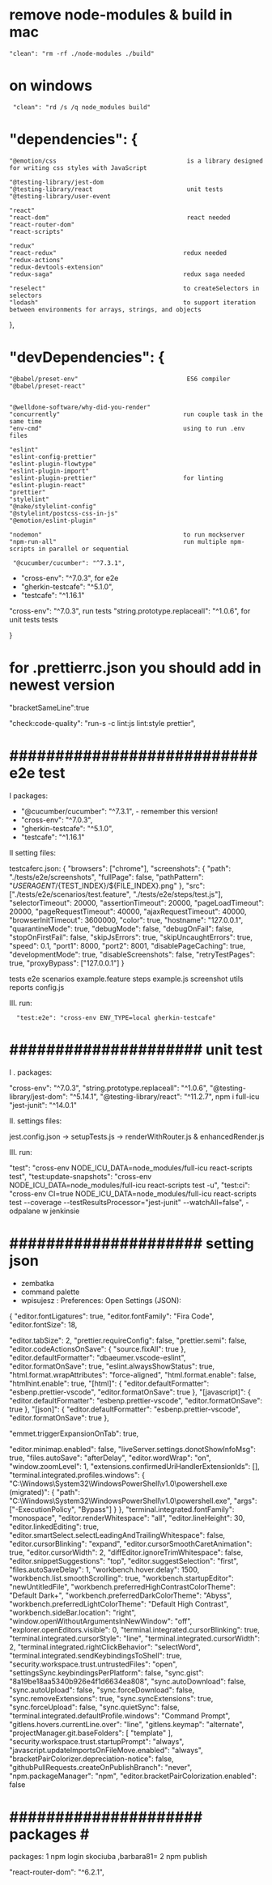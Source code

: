   # remove node-modules & build in mac
  `"clean": "rm -rf ./node-modules ./build"`
  # on windows
  ` "clean": "rd /s /q node_modules build"`

 # "dependencies": {
    "@emotion/css                                    is a library designed for writing css styles with JavaScript

    "@testing-library/jest-dom
    "@testing-library/react                          unit tests
    "@testing-library/user-event
   
    "react"
    "react-dom"                                      react needed  
    "react-router-dom"
    "react-scripts"

    "redux"
    "react-redux"                                   redux needed  
    "redux-actions"
    "redux-devtools-extension"
    "redux-saga"                                    redux saga needed

    "reselect"                                      to createSelectors in selectors 
    "lodash"                                        to support iteration between environments for arrays, strings, and objects
  },
# "devDependencies": {
    "@babel/preset-env"                              ES6 compiler
    "@babel/preset-react"

  
    "@welldone-software/why-did-you-render"
    "concurrently"                                  run couple task in the same time
    "env-cmd"                                       using to run .env files

    "eslint"
    "eslint-config-prettier"
    "eslint-plugin-flowtype"
    "eslint-plugin-import"
    "eslint-plugin-prettier"                        for linting
    "eslint-plugin-react"
    "prettier"
    "stylelint"
    "@nake/stylelint-config"
    "@stylelint/postcss-css-in-js"
    "@emotion/eslint-plugin"

    "nodemon"                                       to run mockserver
    "npm-run-all"                                   run multiple npm-scripts in parallel or sequential

     "@cucumber/cucumber": "^7.3.1",
  - "cross-env": "^7.0.3",                         for e2e
  - "gherkin-testcafe": "^5.1.0",
  - "testcafe": "^1.16.1"
  

   "cross-env": "^7.0.3",                           run tests
   "string.prototype.replaceall": "^1.0.6",         for unit tests tests

  }

  # for .prettierrc.json you should add in newest version
  "bracketSameLine":true

  "check:code-quality": "run-s -c lint:js lint:style prettier",


  # ########################### e2e test ###########################################

  I packages:

  - "@cucumber/cucumber": "^7.3.1", - remember this version!
  - "cross-env": "^7.0.3",
  - "gherkin-testcafe": "^5.1.0",
  - "testcafe": "^1.16.1"


 II setting files:
 
  testcaferc.json:
 {
  "browsers": ["chrome"],
  "screenshots": {
    "path": "./tests/e2e/screenshots",
    "fullPage": false,
    "pathPattern": "${USERAGENT}/${TEST_INDEX}/${FILE_INDEX}.png"
  },
  "src": ["./tests/e2e/scenarios/test.feature", "./tests/e2e/steps/test.js"],
  "selectorTimeout": 20000,
  "assertionTimeout": 20000,
  "pageLoadTimeout": 20000,
  "pageRequestTimeout": 40000,
  "ajaxRequestTimeout": 40000,
  "browserInitTimeout": 3600000,
  "color": true,
  "hostname": "127.0.0.1",
  "quarantineMode": true,
  "debugMode": false,
  "debugOnFail": false,
  "stopOnFirstFail": false,
  "skipJsErrors": true,
  "skipUncaughtErrors": true,
  "speed": 0.1,
  "port1": 8000,
  "port2": 8001,
  "disablePageCaching": true,
  "developmentMode": true,
  "disableScreenshots": false,
  "retryTestPages": true,
  "proxyBypass": ["127.0.0.1"]
}

tests
   e2e
    scenarios
       example.feature
    steps 
       example.js
    screenshot
    utils
    reports 
    config.js

  III. run:


      "test:e2e": "cross-env ENV_TYPE=local gherkin-testcafe"

# ##################### unit test ############################################

I . packages:

"cross-env": "^7.0.3",
"string.prototype.replaceall": "^1.0.6",
"@testing-library/jest-dom": "^5.14.1",
"@testing-library/react": "^11.2.7",
 npm i full-icu 
"jest-junit": "^14.0.1"

II. settings files:

jest.config.json -> setupTests.js -> renderWithRouter.js & enhancedRender.js

III. run:

"test": "cross-env NODE_ICU_DATA=node_modules/full-icu react-scripts test",
"test:update-snapshots": "cross-env NODE_ICU_DATA=node_modules/full-icu react-scripts test -u",
"test:ci": "cross-env CI=true NODE_ICU_DATA=node_modules/full-icu react-scripts test --coverage --testResultsProcessor=\"jest-junit\" --watchAll=false",  -  odpalane w jenkinsie

# ##################### setting json  #####################

- zembatka
- command palette
- wpisujesz : Preferences: Open Settings (JSON):

{
  "editor.fontLigatures": true,
  "editor.fontFamily": "Fira Code",
  "editor.fontSize": 18,
 
  "editor.tabSize": 2,
  "prettier.requireConfig": false,
  "prettier.semi": false,
  "editor.codeActionsOnSave": { "source.fixAll": true },
  "editor.defaultFormatter": "dbaeumer.vscode-eslint",
  "editor.formatOnSave": true,
  "eslint.alwaysShowStatus": true,
  "html.format.wrapAttributes": "force-aligned",
  "html.format.enable": false,
  "htmlhint.enable": true,
  "[html]": {
    "editor.defaultFormatter": "esbenp.prettier-vscode",
    "editor.formatOnSave": true
  },
  "[javascript]": {
    "editor.defaultFormatter": "esbenp.prettier-vscode",
    "editor.formatOnSave": true
  },
  "[json]": {
    "editor.defaultFormatter": "esbenp.prettier-vscode",
    "editor.formatOnSave": true
  },
 
  "emmet.triggerExpansionOnTab": true,
 
  "editor.minimap.enabled": false,
  "liveServer.settings.donotShowInfoMsg": true,
  "files.autoSave": "afterDelay",
  "editor.wordWrap": "on",
  "window.zoomLevel": 1,
  "extensions.confirmedUriHandlerExtensionIds": [],
  "terminal.integrated.profiles.windows": {
    "C:\\Windows\\System32\\WindowsPowerShell\\v1.0\\powershell.exe (migrated)": {
      "path": "C:\\Windows\\System32\\WindowsPowerShell\\v1.0\\powershell.exe",
      "args": ["-ExecutionPolicy", "Bypass"]
    }
  },
  "terminal.integrated.fontFamily": "monospace",
  "editor.renderWhitespace": "all",
  "editor.lineHeight": 30,
  "editor.linkedEditing": true,
  "editor.smartSelect.selectLeadingAndTrailingWhitespace": false,
  "editor.cursorBlinking": "expand",
  "editor.cursorSmoothCaretAnimation": true,
  "editor.cursorWidth": 2,
  "diffEditor.ignoreTrimWhitespace": false,
  "editor.snippetSuggestions": "top",
  "editor.suggestSelection": "first",
  "files.autoSaveDelay": 1,
  "workbench.hover.delay": 1500,
  "workbench.list.smoothScrolling": true,
  "workbench.startupEditor": "newUntitledFile",
  "workbench.preferredHighContrastColorTheme": "Default Dark+",
  "workbench.preferredDarkColorTheme": "Abyss",
  "workbench.preferredLightColorTheme": "Default High Contrast",
  "workbench.sideBar.location": "right",
  "window.openWithoutArgumentsInNewWindow": "off",
  "explorer.openEditors.visible": 0,
  "terminal.integrated.cursorBlinking": true,
  "terminal.integrated.cursorStyle": "line",
  "terminal.integrated.cursorWidth": 2,
  "terminal.integrated.rightClickBehavior": "selectWord",
  "terminal.integrated.sendKeybindingsToShell": true,
  "security.workspace.trust.untrustedFiles": "open",
  "settingsSync.keybindingsPerPlatform": false,
  "sync.gist": "8a19be18aa5340b926e4f1d6634ea808",
  "sync.autoDownload": false,
  "sync.autoUpload": false,
  "sync.forceDownload": false,
  "sync.removeExtensions": true,
  "sync.syncExtensions": true,
  "sync.forceUpload": false,
  "sync.quietSync": false,
  "terminal.integrated.defaultProfile.windows": "Command Prompt",
  "gitlens.hovers.currentLine.over": "line",
  "gitlens.keymap": "alternate",
  "projectManager.git.baseFolders": [
    "template"
  ],
  "security.workspace.trust.startupPrompt": "always",
  "javascript.updateImportsOnFileMove.enabled": "always",
  "bracketPairColorizer.depreciation-notice": false,
  "githubPullRequests.createOnPublishBranch": "never",
  "npm.packageManager": "npm",
  "editor.bracketPairColorization.enabled": false


# ##################### packages # #####################
packages: 
1 npm login skociuba ,barbara81= 
2 npm publish


 "react-router-dom": "^6.2.1",